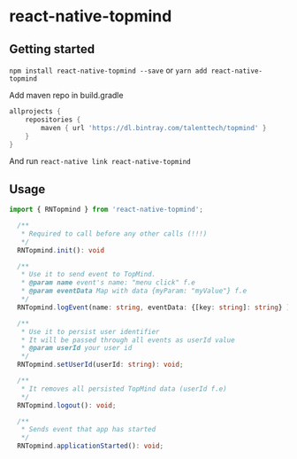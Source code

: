 
# react-native-topmind

## Getting started

`npm install react-native-topmind --save` or `yarn add react-native-topmind`

Add maven repo in build.gradle
```groovy
allprojects {
    repositories {
        maven { url 'https://dl.bintray.com/talenttech/topmind' }
    }
}
```

And run `react-native link react-native-topmind`

## Usage
```typescript
import { RNTopmind } from 'react-native-topmind';

  /**
   * Required to call before any other calls (!!!)
   */
  RNTopmind.init(): void

  /**
   * Use it to send event to TopMind.
   * @param name event's name: "menu click" f.e
   * @param eventData Map with data {myParam: "myValue"} f.e
   */
  RNTopmind.logEvent(name: string, eventData: {[key: string]: string} ): void;

  /**
   * Use it to persist user identifier
   * It will be passed through all events as userId value
   * @param userId your user id
   */
  RNTopmind.setUserId(userId: string): void;

  /**
   * It removes all persisted TopMind data (userId f.e)
   */
  RNTopmind.logout(): void;

  /**
   * Sends event that app has started
   */
  RNTopmind.applicationStarted(): void;
```
